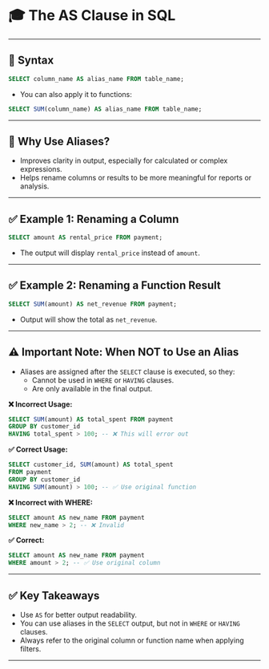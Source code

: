 # 🎓 The AS Clause in SQL

---

## 🧾 Syntax

```sql
SELECT column_name AS alias_name FROM table_name;
```
- You can also apply it to functions:

```sql
SELECT SUM(column_name) AS alias_name FROM table_name;
```

---

## 🧠 Why Use Aliases?

- Improves clarity in output, especially for calculated or complex expressions.
- Helps rename columns or results to be more meaningful for reports or analysis.

---

## ✅ Example 1: Renaming a Column

```sql
SELECT amount AS rental_price FROM payment;
```
- The output will display `rental_price` instead of `amount`.

---

## ✅ Example 2: Renaming a Function Result

```sql
SELECT SUM(amount) AS net_revenue FROM payment;
```
- Output will show the total as `net_revenue`.

---

## ⚠️ Important Note: When NOT to Use an Alias

- Aliases are assigned after the `SELECT` clause is executed, so they:
  - Cannot be used in `WHERE` or `HAVING` clauses.
  - Are only available in the final output.

**❌ Incorrect Usage:**
```sql
SELECT SUM(amount) AS total_spent FROM payment
GROUP BY customer_id
HAVING total_spent > 100; -- ❌ This will error out
```

**✅ Correct Usage:**
```sql
SELECT customer_id, SUM(amount) AS total_spent
FROM payment
GROUP BY customer_id
HAVING SUM(amount) > 100; -- ✅ Use original function
```

**❌ Incorrect with WHERE:**
```sql
SELECT amount AS new_name FROM payment
WHERE new_name > 2; -- ❌ Invalid
```

**✅ Correct:**
```sql
SELECT amount AS new_name FROM payment
WHERE amount > 2; -- ✅ Use original column
```

---

## ✅ Key Takeaways

- Use `AS` for better output readability.
- You can use aliases in the `SELECT` output, but not in `WHERE` or `HAVING` clauses.
- Always refer to the original column or function name when applying filters.

---
